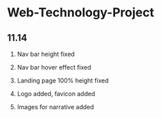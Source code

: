 # Web-Technology-Project

## 11.14

1. Nav bar height fixed 
2. Nav bar hover effect fixed

3. Landing page 100% height fixed

4. Logo added, favicon added

5. Images for narrative added